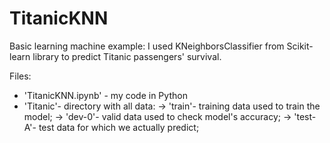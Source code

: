 # TitanicKNN

Basic learning machine example:
I used KNeighborsClassifier from Scikit-learn library to predict Titanic passengers' survival.

Files:

- 'TitanicKNN.ipynb' - my code in Python
- 'Titanic'- directory with all data: 
    -> 'train'- training data used to train the model;
    -> 'dev-0'- valid data used to check model's accuracy;
    -> 'test-A'- test data for which we actually predict;
